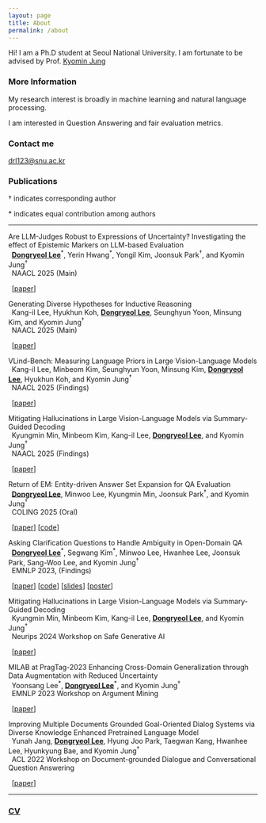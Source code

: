 ```yaml
---
layout: page
title: About
permalink: /about
---
```




Hi! I am a Ph.D student at Seoul National University. I am fortunate to be advised by Prof. [Kyomin Jung](http://milab.snu.ac.kr/kjung/index.html)

### More Information

My research interest is broadly in machine learning and natural language processing. 

I am interested in Question Answering and fair evaluation metrics.

### Contact me

[drl123@snu.ac.kr](mailto:drl123@snu.ac.kr)

### Publications

&dagger; indicates corresponding author

\* indicates equal contribution among authors

-------------
 Are LLM-Judges Robust to Expressions of Uncertainty? Investigating the effect of Epistemic Markers on LLM-based Evaluation\
&ensp;**<ins>Dongryeol Lee</ins>**<sup>\*</sup>, Yerin Hwang<sup>\*</sup>, Yongil Kim, Joonsuk Park<sup>&dagger;</sup>, and Kyomin Jung<sup>&dagger;</sup>\
 &ensp;NAACL 2025 (Main)

&ensp;[[paper](https://arxiv.org/abs/2410.20774)]

  Generating Diverse Hypotheses for Inductive Reasoning\
&ensp;Kang-il Lee, Hyukhun Koh, **<ins>Dongryeol Lee</ins>**, Seunghyun Yoon, Minsung Kim, and Kyomin Jung<sup>&dagger;</sup>\
 &ensp;NAACL 2025 (Main)

&ensp;[[paper](https://arxiv.org/abs/2412.13422)]

  VLind-Bench: Measuring Language Priors in Large Vision-Language Models\
&ensp;Kang-il Lee, Minbeom Kim, Seunghyun Yoon, Minsung Kim, **<ins>Dongryeol Lee</ins>**, Hyukhun Koh, and Kyomin Jung<sup>&dagger;</sup>\
 &ensp;NAACL 2025 (Findings)

&ensp;[[paper](https://arxiv.org/abs/2406.08702)]

Mitigating Hallucinations in Large Vision-Language Models via Summary-Guided Decoding\
   &ensp;Kyungmin Min, Minbeom Kim, Kang-il Lee, **<ins>Dongryeol Lee</ins>**, and Kyomin Jung<sup>&dagger;</sup>\
   &ensp;NAACL 2025 (Findings)

 &ensp;[[paper](https://arxiv.org/abs/2410.13321)]

 Return of EM: Entity-driven Answer Set Expansion for QA Evaluation\
&ensp;**<ins>Dongryeol Lee</ins>**, Minwoo Lee, Kyungmin Min, Joonsuk Park<sup>&dagger;</sup>, and Kyomin Jung<sup>&dagger;</sup>\
 &ensp;COLING 2025 (Oral)

 &ensp;[[paper](https://aclanthology.org/2025.coling-main.743/)] [[code](https://github.com/DongryeolLee96/ENTQA)]

 Asking Clarification Questions to Handle Ambiguity in Open-Domain QA\
 &ensp;**<ins>Dongryeol Lee</ins>**<sup>\*</sup>, Segwang Kim<sup>\*</sup>, Minwoo Lee, Hwanhee Lee, Joonsuk Park, Sang-Woo Lee, and Kyomin Jung<sup>&dagger;</sup>\
 &ensp;EMNLP 2023, (Findings)

 &ensp;[[paper](https://aclanthology.org/2023.findings-emnlp.772/)] [[code](https://github.com/DongryeolLee96/AskCQ)] [[slides](https://dongryeollee96.github.io/pdf/EMNLP2023_AskCQ_slides.pdf)] [[poster](https://dongryeollee96.github.io/pdf/EMNLP2023_AskCQ_A0_Poster.pdf)]

 Mitigating Hallucinations in Large Vision-Language Models via Summary-Guided Decoding\
   &ensp;Kyungmin Min, Minbeom Kim, Kang-il Lee, **<ins>Dongryeol Lee</ins>**, and Kyomin Jung<sup>&dagger;</sup>\
   &ensp;Neurips 2024 Workshop on Safe Generative AI

 &ensp;[[paper](https://arxiv.org/abs/2410.13321)]


 MILAB at PragTag-2023 Enhancing Cross-Domain Generalization through Data Augmentation with Reduced Uncertainty\
   &ensp;Yoonsang Lee<sup>\*</sup>, **<ins>Dongryeol Lee</ins>**<sup>\*</sup>, and Kyomin Jung<sup>&dagger;</sup>\
   &ensp;EMNLP 2023 Workshop on Argument Mining

 &ensp;[[paper](https://aclanthology.org/2023.argmining-1.24/)]

 Improving Multiple Documents Grounded Goal-Oriented Dialog Systems via Diverse Knowledge Enhanced Pretrained Language Model\
   &ensp;Yunah Jang, **<ins>Dongryeol Lee</ins>**, Hyung Joo Park, Taegwan Kang, Hwanhee Lee, Hyunkyung Bae, and Kyomin Jung<sup>&dagger;</sup>\
   &ensp;ACL 2022 Workshop on Document-grounded Dialogue and Conversational Question Answering

 &ensp;[[paper](https://aclanthology.org/2022.dialdoc-1.15/)]

-------------

### [CV](https://dongryeollee96.github.io/pdf/dongryeollee_cv.pdf)



